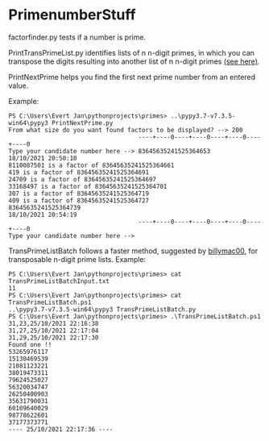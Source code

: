 # PrimenumberStuff
factorfinder.py tests if a number is prime.

PrintTransPrimeList.py identifies lists of n n-digit primes, in which you can transpose the digits resulting into another list of n n-digit primes [(see here)](https://mathforums.com/threads/list-of-prime-numbers-and-after-transposing-all-digits-its-again-a-list-of-prime-numbers.360593/).

PrintNextPrime helps you find the first next prime number from an entered value.

Example:

```
PS C:\Users\Evert Jan\pythonprojects\primes> ..\pypy3.7-v7.3.5-win64\pypy3 PrintNextPrime.py
From what size do you want found factors to be displayed? --> 200
                                    ----+----0----+----0----+----0----+----0
Type your candidate number here --> 83645635241525364653
18/10/2021 20:50:10
8110087501 is a factor of 83645635241525364661
419 is a factor of 83645635241525364691
24709 is a factor of 83645635241525364697
33168497 is a factor of 83645635241525364701
307 is a factor of 83645635241525364719
409 is a factor of 83645635241525364727
83645635241525364739
18/10/2021 20:54:19
                                    ----+----0----+----0----+----0----+----0
Type your candidate number here -->
```


TransPrimeListBatch follows a faster method, suggested by [billymac00](https://mathforums.com/members/billymac00.1949/), for transposable n-digit prime lists.
Example:
```
PS C:\Users\Evert Jan\pythonprojects\primes> cat TransPrimeListBatchInput.txt
11
PS C:\Users\Evert Jan\pythonprojects\primes> cat TransPrimeListBatch.ps1
..\pypy3.7-v7.3.5-win64\pypy3 TransPrimeListBatch.py
PS C:\Users\Evert Jan\pythonprojects\primes> .\TransPrimeListBatch.ps1
31,23,25/10/2021 22:16:38
31,27,25/10/2021 22:17:04
31,29,25/10/2021 22:17:30
Found one !!
53265976117
15130469539
21081123221
38019473311
79624525027
56320034747
26250400903
35631790031
60109640029
98778622601
37177373771
---- 25/10/2021 22:17:36 ----
```
